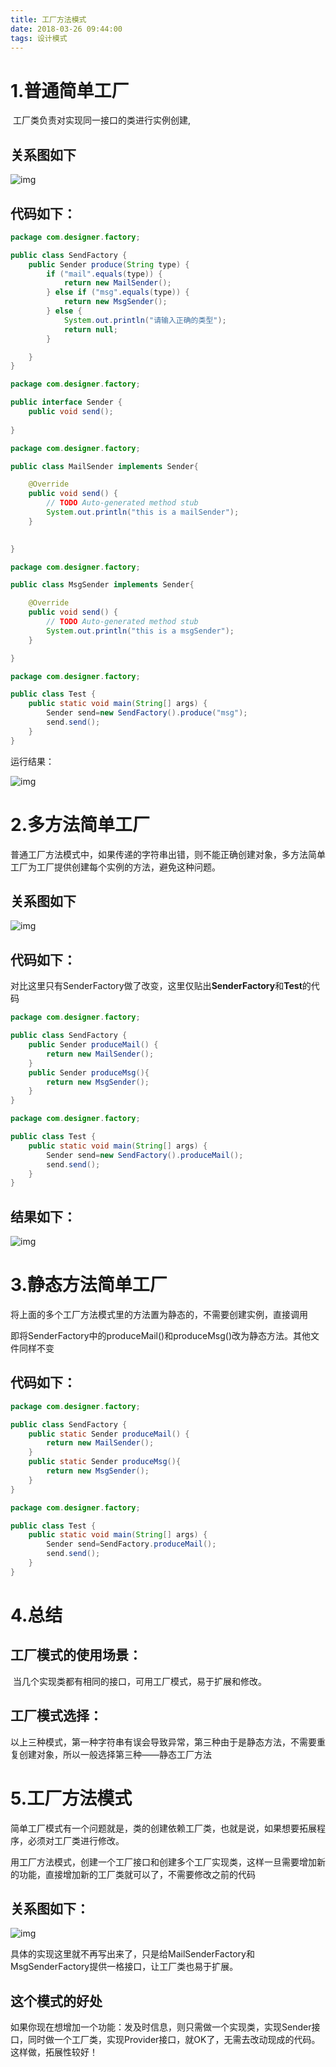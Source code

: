 ```yaml
---
title: 工厂方法模式
date: 2018-03-26 09:44:00
tags: 设计模式
---
```


# 1.普通简单工厂

​        工厂类负责对实现同一接口的类进行实例创建,

## 关系图如下

![img](工厂方法模式\1.png)

## 代码如下：

```java
package com.designer.factory;

public class SendFactory {
	public Sender produce(String type) {
		if ("mail".equals(type)) {
			return new MailSender();
		} else if ("msg".equals(type)) {
			return new MsgSender();
		} else {
			System.out.println("请输入正确的类型");
			return null;
		}

	}
}
```

```java
package com.designer.factory;

public interface Sender {
	public void send();
	
}
```

```java
package com.designer.factory;

public class MailSender implements Sender{

	@Override
	public void send() {
		// TODO Auto-generated method stub
		System.out.println("this is a mailSender");
	}
	

}
```

```java
package com.designer.factory;

public class MsgSender implements Sender{

	@Override
	public void send() {
		// TODO Auto-generated method stub
		System.out.println("this is a msgSender");
	}

}
```

```java
package com.designer.factory;

public class Test {
	public static void main(String[] args) {
		Sender send=new SendFactory().produce("msg");
		send.send();
	}
}
```

运行结果：

![img](工厂方法模式\2.png)



# 2.多方法简单工厂

​        普通工厂方法模式中，如果传递的字符串出错，则不能正确创建对象，多方法简单工厂为工厂提供创建每个实例的方法，避免这种问题。

## 关系图如下

![img](工厂方法模式\3.png)

## 代码如下：

​        对比这里只有SenderFactory做了改变，这里仅贴出**SenderFactory**和**Test**的代码

```java
package com.designer.factory;

public class SendFactory {
	public Sender produceMail() {
		return new MailSender();
	}
	public Sender produceMsg(){
		return new MsgSender();
	}
}
```

```java
package com.designer.factory;

public class Test {
	public static void main(String[] args) {
		Sender send=new SendFactory().produceMail();
		send.send();
	}
}
```
## 结果如下：

![img](工厂方法模式\4.png)



# 3.静态方法简单工厂

​        将上面的多个工厂方法模式里的方法置为静态的，不需要创建实例，直接调用

​        即将SenderFactory中的produceMail()和produceMsg()改为静态方法。其他文件同样不变

## 代码如下：

```java
package com.designer.factory;

public class SendFactory {
	public static Sender produceMail() {
		return new MailSender();
	}
	public static Sender produceMsg(){
		return new MsgSender();
	}
}
```

```java
package com.designer.factory;

public class Test {
	public static void main(String[] args) {
		Sender send=SendFactory.produceMail();
		send.send();
	}
}
```

# 4.总结

## 工厂模式的使用场景：

​        当几个实现类都有相同的接口，可用工厂模式，易于扩展和修改。

## 工厂模式选择：

​        以上三种模式，第一种字符串有误会导致异常，第三种由于是静态方法，不需要重复创建对象，所以一般选择第三种——静态工厂方法



# 5.工厂方法模式

​        简单工厂模式有一个问题就是，类的创建依赖工厂类，也就是说，如果想要拓展程序，必须对工厂类进行修改。

​        用工厂方法模式，创建一个工厂接口和创建多个工厂实现类，这样一旦需要增加新的功能，直接增加新的工厂类就可以了，不需要修改之前的代码

## 关系图如下：

![img](工厂方法模式\5.png)

具体的实现这里就不再写出来了，只是给MailSenderFactory和MsgSenderFactory提供一格接口，让工厂类也易于扩展。



## 这个模式的好处

如果你现在想增加一个功能：发及时信息，则只需做一个实现类，实现Sender接口，同时做一个工厂类，实现Provider接口，就OK了，无需去改动现成的代码。这样做，拓展性较好！